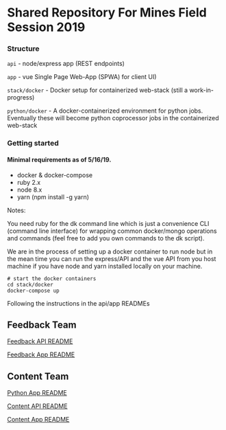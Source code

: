 # Shared Repository For Mines Field Session 2019

### Structure

`api` - node/express app (REST endpoints)

`app` - vue Single Page Web-App (SPWA) for client UI)

`stack/docker` - Docker setup for containerized web-stack (still a work-in-progress)

`python/docker` - A docker-containerized environment for python jobs. Eventually these will become python coprocessor jobs in the containerized web-stack 

### Getting started

#### Minimal requirements as of 5/16/19.

* docker & docker-compose
* ruby 2.x
* node 8.x
* yarn (npm install -g yarn)

Notes:

You need ruby for the dk command line which is just a convenience CLI (command line interface) for wrapping common docker/mongo operations and commands (feel free to add you own commands to the dk script).

We are in the process of setting up a docker container to run node but in the mean time you can run the express/API and the vue API from you host machine if you have node and yarn installed locally on your machine.

```console
# start the docker containers
cd stack/docker
docker-compose up
```

Following the instructions in the api/app READMEs

## Feedback Team

[Feedback API README](./api/feedback_api)

[Feedback App README](./app/feedback)

## Content Team

[Python App README](./python/docker)

[Content API README](./api/content_api)

[Content App README](./app/content)

```
